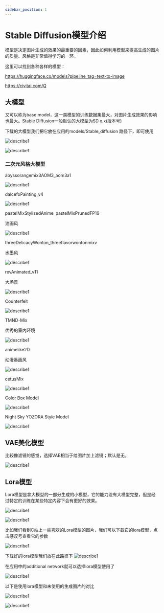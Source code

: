 ```yaml
---
sidebar_position: 1
---
```


# Stable Diffusion模型介绍

模型是决定图片生成的效果的最重要的因素，因此如何利用模型来提高生成的图片的质量、风格是非常值得学习的一环。


这里可以找到各种各样的模型：

https://huggingface.co/models?pipeline_tag=text-to-image


https://civitai.com/Q

## 大模型
又可以称为base model，这一类模型的训练数据集最大，对图片生成效果的影响也最大。Stable Diffusion一般默认的大模型为SD x.x(版本号)

下载的大模型我们把它放在应用的models/Stable_diffusion 路径下，即可使用

![describe1](./img/img39.png)

![describe1](./img/img45.png)
### 二次元风格大模型
abyssorangemix3AOM3_aom3a1

![describe1](./img/img27.png)

dalcefoPainting_v4

![describe1](./img/img28.png)

pastelMixStylizedAnime_pastelMixPrunedFP16

油画风

![describe1](./img/img29.png)

threeDelicacyWonton_threeflavorwontonmixv

水墨风

![describe1](./img/img30.png)

revAnimated_v11

大场景

![describe1](./img/img31.png)

Counterfeit


![describe1](./img/img32.png)

TMND-Mix

优秀的室内环境


![describe1](./img/img33.png)

animelike2D

动漫番画风

![describe1](./img/img34.png)

cetusMix

![describe1](./img/img35.png)

Color Box Model

![describe1](./img/img36.png)

Night Sky YOZORA Style Model

![describe1](./img/img37.png)

## VAE美化模型
比较像滤镜的感觉，选择VAE相当于给图片加上滤镜；默认是无。

![describe1](./img/img38.png)
## Lora模型
Lora模型是拿大模型的一部分生成的小模型，它的能力没有大模型完整，但是经过特定的训练在某些特定内容下会有更好的效果。

![describe1](./img/img40.png)


![describe1](./img/img46.png)

比如我们看到C站上一些喜欢的Lora模型的图片，我们可以下载它的lora模型，点击感叹号查看它的参数



![describe1](./img/img50.png)

下载好的lora模型我们放在此路径下
![describe1](./img/img51.png)

在应用中的additional network就可以选择lora模型使用了

![describe1](./img/img42.png)

以下是使用lora模型和未使用的生成图片的对比

![describe1](./img/img47.png)

![describe1](./img/img48.png)